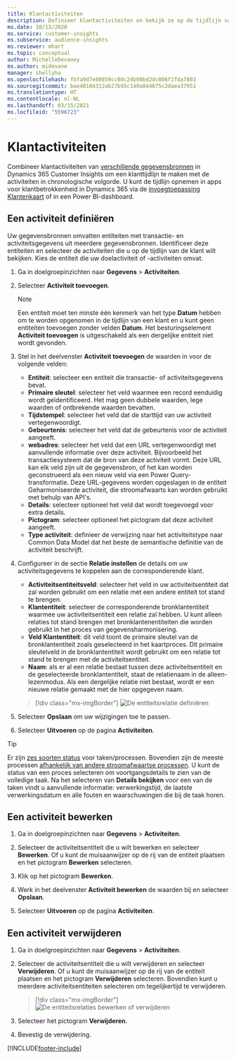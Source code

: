 ```yaml
---
title: Klantactiviteiten
description: Definieer klantactiviteiten en bekijk ze op de tijdlijn van de klant.
ms.date: 10/13/2020
ms.service: customer-insights
ms.subservice: audience-insights
ms.reviewer: mhart
ms.topic: conceptual
author: MichelleDevaney
ms.author: midevane
manager: shellyha
ms.openlocfilehash: fbfa9d7e00859cc80c24b98bd2dc806f1fda7803
ms.sourcegitcommit: bae40184312ab27b95c140a044875c2daea37951
ms.translationtype: HT
ms.contentlocale: nl-NL
ms.lasthandoff: 03/15/2021
ms.locfileid: "5596723"
---
```

# <a name="customer-activities"></a>Klantactiviteiten

Combineer klantactiviteiten van [verschillende gegevensbronnen](data-sources.md) in Dynamics 365 Customer Insights om een klanttijdlijn te maken met de activiteiten in chronologische volgorde. U kunt de tijdlijn opnemen in apps voor klantbetrokkenheid in Dynamics 365 via de [invoegtoepassing Klantenkaart](customer-card-add-in.md) of in een Power BI-dashboard.

## <a name="define-an-activity"></a>Een activiteit definiëren

Uw gegevensbronnen omvatten entiteiten met transactie- en activiteitsgegevens uit meerdere gegevensbronnen. Identificeer deze entiteiten en selecteer de activiteiten die u op de tijdlijn van de klant wilt bekijken. Kies de entiteit die uw doelactiviteit of -activiteiten omvat.

1. Ga in doelgroepinzichten naar **Gegevens** > **Activiteiten**.

1. Selecteer **Activiteit toevoegen**.

   > [!NOTE]
   > Een entiteit moet ten minste één kenmerk van het type **Datum** hebben om te worden opgenomen in de tijdlijn van een klant en u kunt geen entiteiten toevoegen zonder velden **Datum**. Het besturingselement **Activiteit toevoegen** is uitgeschakeld als een dergelijke entiteit niet wordt gevonden.

1. Stel in het deelvenster **Activiteit toevoegen** de waarden in voor de volgende velden:

   - **Entiteit**: selecteer een entiteit die transactie- of activiteitsgegevens bevat.
   - **Primaire sleutel**: selecteer het veld waarmee een record eenduidig wordt geïdentificeerd. Het mag geen dubbele waarden, lege waarden of ontbrekende waarden bevatten.
   - **Tijdstempel**: selecteer het veld dat de starttijd van uw activiteit vertegenwoordigt.
   - **Gebeurtenis**: selecteer het veld dat de gebeurtenis voor de activiteit aangeeft.
   - **webadres**: selecteer het veld dat een URL vertegenwoordigt met aanvullende informatie over deze activiteit. Bijvoorbeeld het transactiesysteem dat de bron van deze activiteit vormt. Deze URL kan elk veld zijn uit de gegevensbron, of het kan worden geconstrueerd als een nieuw veld via een Power Query-transformatie. Deze URL-gegevens worden opgeslagen in de entiteit Geharmoniseerde activiteit, die stroomafwaarts kan worden gebruikt met behulp van API's.
   - **Details**: selecteer optioneel het veld dat wordt toegevoegd voor extra details.
   - **Pictogram**: selecteer optioneel het pictogram dat deze activiteit aangeeft.
   - **Type activiteit**: definieer de verwijzing naar het activiteitstype naar Common Data Model dat het beste de semantische definitie van de activiteit beschrijft.

1. Configureer in de sectie **Relatie instellen** de details om uw activiteitsgegevens te koppelen aan de corresponderende klant.

    - **Activiteitsentiteitsveld**: selecteer het veld in uw activiteitsentiteit dat zal worden gebruikt om een relatie met een andere entiteit tot stand te brengen.
    - **Klantentiteit**: selecteer de corresponderende bronklantentiteit waarmee uw activiteitsentiteit een relatie zal hebben. U kunt alleen relaties tot stand brengen met bronklantenentiteiten die worden gebruikt in het proces van gegevensharmonisering.
    - **Veld Klantentiteit**: dit veld toont de primaire sleutel van de bronklantentiteit zoals geselecteerd in het kaartproces. Dit primaire sleutelveld in de bronklantentiteit wordt gebruikt om een relatie tot stand te brengen met de activiteitsentiteit.
    - **Naam**: als er al een relatie bestaat tussen deze activiteitsentiteit en de geselecteerde bronklantentiteit, staat de relatienaam in de alleen-lezenmodus. Als een dergelijke relatie niet bestaat, wordt er een nieuwe relatie gemaakt met de hier opgegeven naam.
   
   > [!div class="mx-imgBorder"]
   > ![De entiteitsrelatie definiëren](media/activities-entities-define.png "De entiteitsrelatie definiëren")

1. Selecteer **Opslaan** om uw wijzigingen toe te passen.

1. Selecteer **Uitvoeren** op de pagina **Activiteiten**.

> [!TIP]
> Er zijn [zes soorten status](system.md#status-types) voor taken/processen. Bovendien zijn de meeste processen [afhankelijk van andere stroomafwaartse processen](system.md#refresh-policies). U kunt de status van een proces selecteren om voortgangsdetails te zien van de volledige taak. Na het selecteren van **Details bekijken** voor een van de taken vindt u aanvullende informatie: verwerkingstijd, de laatste verwerkingsdatum en alle fouten en waarschuwingen die bij de taak horen.

## <a name="edit-an-activity"></a>Een activiteit bewerken

1. Ga in doelgroepinzichten naar **Gegevens** > **Activiteiten**.

2. Selecteer de activiteitsentiteit die u wilt bewerken en selecteer **Bewerken**. Of u kunt de muisaanwijzer op de rij van de entiteit plaatsen en het pictogram **Bewerken** selecteren.

3. Klik op het pictogram **Bewerken**.

4. Werk in het deelvenster **Activiteit bewerken** de waarden bij en selecteer **Opslaan**.

5. Selecteer **Uitvoeren** op de pagina **Activiteiten**.

## <a name="delete-an-activity"></a>Een activiteit verwijderen

1. Ga in doelgroepinzichten naar **Gegevens** > **Activiteiten**.

2. Selecteer de activiteitsentiteit die u wilt verwijderen en selecteer **Verwijderen**. Of u kunt de muisaanwijzer op de rij van de entiteit plaatsen en het pictogram **Verwijderen** selecteren. Bovendien kunt u meerdere activiteitsentiteiten selecteren om tegelijkertijd te verwijderen.
   > [!div class="mx-imgBorder"]
   > ![De entiteitsrelaties bewerken of verwijderen](media/activities-entities-edit-delete.png "De entiteitsrelaties bewerken of verwijderen")

3. Selecteer het pictogram **Verwijderen**.

4. Bevestig de verwijdering.


[!INCLUDE[footer-include](../includes/footer-banner.md)]